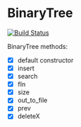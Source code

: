 # BinaryTree

[![Build Status](https://travis-ci.org/kate-lozovaya/BinaryTree.svg?branch=master)](https://travis-ci.org/kate-lozovaya/BinaryTree)

BinaryTree methods:
- [x] default constructor
- [x] insert
- [x] search
- [x] fIn
- [x] size
- [x] out_to_file
- [x] prev
- [x] deleteX
